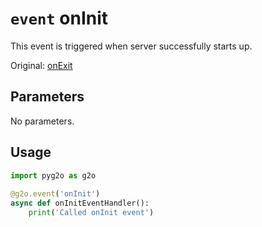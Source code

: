 # `event` onInit
This event is triggered when server successfully starts up.

Original: [onExit](https://gothicmultiplayerteam.gitlab.io/docs/0.3.0/script-reference/server-events/general/onInit/)

## Parameters
No parameters.

## Usage
```python
import pyg2o as g2o
        
@g2o.event('onInit')
async def onInitEventHandler():
    print('Called onInit event')
```